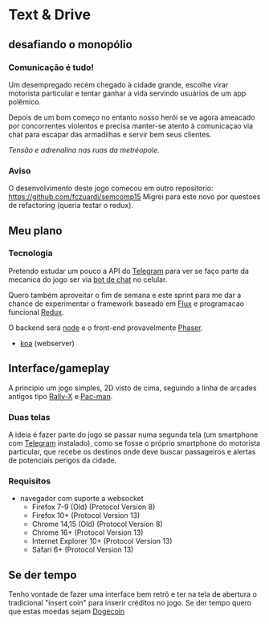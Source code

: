Text & Drive
============

desafiando o monopólio
-----------------------

### Comunicação é tudo!

Um desempregado recém chegado à cidade grande, escolhe virar motorista particular e tentar ganhar a vida servindo usuários de um app polêmico.

Depois de um bom começo no entanto nosso herói se ve agora ameacado por concorrentes violentos e precisa manter-se atento à comunicaçao via chat para escapar das armadilhas e servir bem seus clientes.

_Tensão e adrenalina nas ruas da metréopole._

### Aviso

O desenvolvimento deste jogo comecou em outro repositorio: https://github.com/fczuardi/semcomp15
Migrei para este novo por questoes de refactoring (queria testar o redux).

## Meu plano

### Tecnologia

Pretendo estudar um pouco a API do [Telegram][telegram] para ver se faço parte
da mecanica do jogo ser via [bot de chat][telegrambot] no celular.

Quero também aproveitar o fim de semana e este sprint para me dar a chance de
experimentar o framework baseado em [Flux][flux] e
programacao funcional [Redux][redux].


O backend será [node][nodejs] e o front-end provavelmente [Phaser][phaser].

- [koa][koa] (webserver)

## Interface/gameplay

A principio um jogo simples, 2D visto de cima, seguindo
a linha de arcades antigos tipo [Rally-X][rallyx] e [Pac-man][pacman].

### Duas telas

A ideia é fazer parte do jogo se passar numa segunda tela (um smartphone com [Telegram][telegram] instalado), como se fosse o próprio smartphone do motorista particular, que recebe os destinos onde deve
buscar passageiros e alertas de potenciais perigos
da cidade.

### Requisitos

- navegador com suporte a websocket
  - Firefox 7-9 (Old) (Protocol Version 8)
  - Firefox 10+ (Protocol Version 13)
  - Chrome 14,15 (Old) (Protocol Version 8)
  - Chrome 16+ (Protocol Version 13)
  - Internet Explorer 10+ (Protocol Version 13)
  - Safari 6+ (Protocol Version 13)

## Se der tempo

Tenho vontade de fazer uma interface bem retrô e ter na tela de abertura o tradicional "insert coin" para inserir créditos no jogo. Se der tempo quero que estas moedas sejam [Dogecoin][dogecoin]

[dogecoin]:http://dogecoin.com/
[flux]:https://facebook.github.io/flux/
[koa]: http://koajs.com/
[nodejs]:https://nodejs.org/
[pacman]:https://en.wikipedia.org/wiki/Pac-Man
[phaser]:http://phaser.io/
[redux]:http://rackt.github.io/redux/
[rallyx]:http://www.arcadetotal.com/?p=1056
[telegram]:https://telegram.org
[telegrambot]:https://core.telegram.org/bots/api
